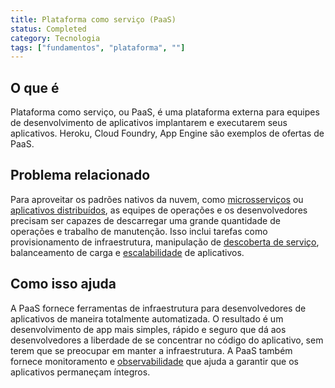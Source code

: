 ```yaml
---
title: Plataforma como serviço (PaaS)
status: Completed
category: Tecnologia
tags: ["fundamentos", "plataforma", ""]
---
```


## O que é

Plataforma como serviço, ou PaaS, é uma plataforma externa para equipes de desenvolvimento de aplicativos implantarem e executarem seus aplicativos. Heroku, Cloud Foundry, App Engine são exemplos de ofertas de PaaS.

## Problema relacionado

Para aproveitar os padrões nativos da nuvem, como [microsserviços](https://glossary.cncf.io/microservices/) ou [aplicativos distribuídos](https://glossary.cncf.io/distributed-apps/), as equipes de operações e os desenvolvedores precisam ser capazes de descarregar uma grande quantidade de operações e trabalho de manutenção. Isso inclui tarefas como provisionamento de infraestrutura, manipulação de [descoberta de serviço](https://glossary.cncf.io/service-discovery/), balanceamento de carga e [escalabilidade](https://glossary.cncf.io/pt-br/scalability/) de aplicativos.

## Como isso ajuda

A PaaS fornece ferramentas de infraestrutura para desenvolvedores de aplicativos de maneira totalmente automatizada. O resultado é um desenvolvimento de app mais simples, rápido e seguro que dá aos desenvolvedores a liberdade de se concentrar no código do aplicativo, sem terem que se preocupar em manter a infraestrutura. A PaaS também fornece monitoramento e [observabilidade](https://glossary.cncf.io/observability/) que ajuda a garantir que os aplicativos permaneçam íntegros.

